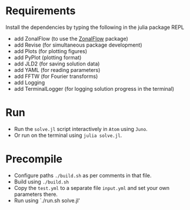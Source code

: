 # Requirements
Install the dependencies by typing the following in the julia package REPL

- add ZonalFlow (to use the [ZonalFlow](https://github.com/gvn22/ZonalFlow.jl) package)
- add Revise (for simultaneous package development)
- add Plots (for plotting figures)
- add PyPlot (plotting format)
- add JLD2 (for saving solution data)
- add YAML (for reading parameters)
- add FFTW (for Fourier transforms)
- add Logging
- add TerminalLogger (for logging solution progress in the terminal)

# Run
- Run the `solve.jl` script interactively in `Atom` using `Juno`.
- Or run on the terminal using `julia solve.jl`.

# Precompile
- Configure paths `./build.sh` as per comments in that file.
- Build using `./build.sh`
- Copy the `test.yml` to a separate file `input.yml` and set your own parameters there.
- Run using `./run.sh solve.jl'
